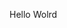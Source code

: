 Hello Wolrd




















































































































































































































































































































































































































































































































































































































































































































































































































































































































































































































































































































































































